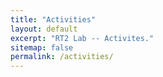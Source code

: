 ```yaml
---
title: "Activities"
layout: default
excerpt: "RT2 Lab -- Activites."
sitemap: false
permalink: /activities/
---
```


